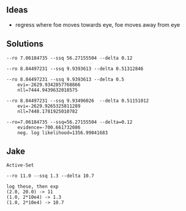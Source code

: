 ## Ideas

* regress where foe moves towards eye, foe moves away from eye

## Solutions

```
--ro 7.06184735 --ssq 56.27155504 --delta 0.12

--ro 8.84497231 --ssq 9.9393613 --delta 0.51312846

--ro 8.84497231 --ssq 9.9393613 --delta 0.5
    evi=-2629.9342857768866
    nll=7444.9439632018575

--ro 8.84497231 --ssq 9.93496026  --delta 0.51151012
    evi=-2629.9265325811289
    nll=7448.1781925010782

--ro=7.06184735 --ssq=56.27155504 --delta=0.12
    evidence=-700.661732086
    neg. log likelihood=1356.99041683
```

## Jake

```
Active-Set

--ro 11.0 --ssq 1.3 --delta 10.7

log these, then exp
(2.0, 20.0) -> 11
(1.0, 2*10e4) -> 1.3
(1.0, 2*10e4) -> 10.7
```
